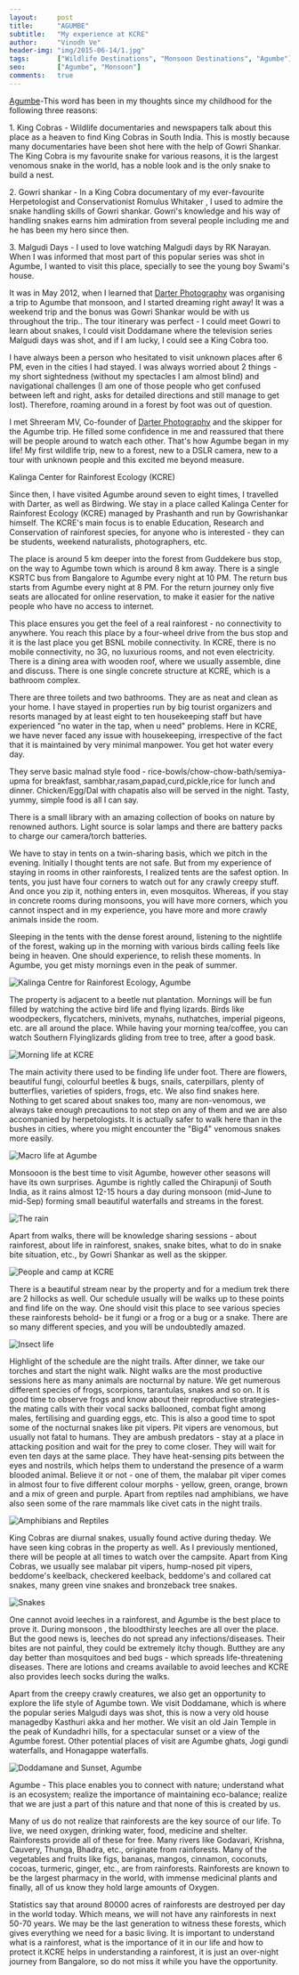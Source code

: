 ```yaml
---
layout:     post
title:      "AGUMBE"
subtitle:   "My experience at KCRE"
author:     "Vinodh Ve"
header-img: "img/2015-06-14/1.jpg"
tags:       ["Wildlife Destinations", "Monsoon Destinations", "Agumbe"]
seo:		["Agumbe", "Monsoon"]
comments:   true
---
```



<p><a href="http://www.wilderhood.com/destination/Agumbe">Agumbe</a>-This word has been in my thoughts since my childhood for the following three reasons:</p>

<p>1. King Cobras - Wildlife documentaries and newspapers talk about this place as a heaven to find King Cobras in South India. This is mostly because many documentaries have been shot here with the help of Gowri Shankar. The King Cobra is my favourite snake for various reasons,  it is the largest venomous snake in the world, has a noble look and is the only snake to build a nest.</p>

<p>2. Gowri shankar - In a King Cobra documentary of my ever-favourite Herpetologist and Conservationist Romulus Whitaker , I used to admire the snake handling skills of Gowri shankar. Gowri's knowledge and his way of handling snakes earns him admiration from several people including me and he has been my hero since then.</p> 

<p>3. Malgudi Days - I used to love watching Malgudi days by RK Narayan. When I was informed that most part of this popular series was shot in Agumbe, I wanted to visit this place, specially to see the young boy Swami's house.</p>

<p>It was in May 2012, when I learned that <a href="http://www.wilderhood.com/organizer/Darter%20Photography">Darter Photography</a> was organising a trip to Agumbe that monsoon, and I started dreaming right away! It was a weekend trip and the bonus was Gowri Shankar would be with us throughout the trip.. The tour itinerary was perfect - I could meet Gowri  to learn about snakes, I could visit Doddamane where the television series Malgudi days was shot, and if I am lucky, I could see a King Cobra too.</p>

<p>I have always been a person who hesitated to visit unknown places after 6 PM, even in the cities I had stayed. I was always worried about 2 things - my short sightedness (without my spectacles I am almost blind) and navigational challenges (I am one of those people who get confused between left and right, asks for detailed directions and still manage to get lost). Therefore, roaming  around in a forest by foot was out of question.</p>

<p>I met Shreeram MV, Co-founder of <a href="http://www.wilderhood.com/organizer/Darter%20Photography">Darter Photography</a> and the skipper for the Agumbe trip. He filled some confidence in me and reassured that there will be people around to watch each other. That's how  Agumbe began in my life! My first wildlife trip, new to a forest, new to a DSLR camera, new to a tour with unknown people and this excited me beyond measure.</p>

<p>Kalinga Center for Rainforest Ecology (KCRE)</p>

<p>Since then, I have visited Agumbe around seven to eight times, I travelled with Darter, as well as Birdwing. We stay in a place called Kalinga Center for Rainforest Ecology (KCRE) managed by Prashanth and run by Gowrishankar himself. The KCRE's main focus is to enable Education, Research and Conservation of rainforest species, for anyone who is interested - they can be students, weekend naturalists, photographers, etc.</p>

<p>The place is around 5 km deeper into the forest from Guddekere bus stop, on the way to Agumbe town which is around 8 km away. There is a single KSRTC bus from Bangalore to Agumbe every night at 10 PM. The return bus starts from Agumbe every night at 8 PM. For the return journey only five seats are allocated for online reservation, to make it easier for the native people who have no access to internet.</p>

<p>This place ensures you get the feel of a real rainforest - no connectivity to anywhere. You reach this place by a four-wheel drive from the bus stop and it is the last place you get BSNL mobile connectivity. In KCRE, there is no mobile connectivity, no 3G, no luxurious rooms, and not even electricity. There is a dining area with wooden roof, where we usually assemble, dine and discuss. There is one single concrete structure at KCRE, which is a bathroom complex.</p>

<p>There are three toilets and two bathrooms. They are as neat and clean as your home. I have stayed in properties run by big tourist organizers and resorts managed by at least eight to ten housekeeping staff but have experienced "no water in the tap, when u need" problems. Here in KCRE, we have never faced any issue with housekeeping, irrespective of the fact that it is maintained by very minimal manpower. You get hot water every day.</p>

<p>They serve basic malnad style food - rice-bowls/chow-chow-bath/semiya-upma for breakfast, sambhar,rasam,papad,curd,pickle,rice for lunch and dinner. Chicken/Egg/Dal with chapatis also will be served in the night. Tasty, yummy, simple food is all I can say.</p>

<p>There is a small library with an amazing collection of books on nature by renowned authors. Light source is solar lamps and there are battery packs to charge our camera/torch batteries.</p>

<p>We have to stay in tents on a twin-sharing basis, which we pitch in the evening. Initially I thought tents are not safe. But from my experience of staying in rooms in other rainforests, I realized tents are the safest option. In tents, you just have four corners to watch out for any crawly creepy stuff. And once you zip it, nothing enters in, even mosquitos. Whereas, if you stay in concrete rooms during monsoons, you will have more corners, which you cannot inspect and in my experience, you have more and more crawly animals inside the room.</p>

<p>Sleeping in the tents with the dense forest around, listening to the nightlife of the forest, waking up in the morning with various birds calling feels like being in heaven. One should experience, to relish these moments. In Agumbe, you get misty mornings even in the peak of summer.</p>

<img src="{{ site.baseurl }}/img/2015-06-14/2.JPG" alt="Kalinga Centre for Rainforest Ecology, Agumbe">

<p>The property is adjacent to a beetle nut plantation. Mornings will be fun filled by watching the active bird life and flying lizards. Birds like woodpeckers, flycatchers, minivets, mynahs, nuthatches, imperial pigeons, etc. are all around the place. While having your morning tea/coffee, you can watch Southern Flyinglizards gliding from tree to tree, after a good bask.</p>

<img src="{{ site.baseurl }}/img/2015-06-14/3.JPG" alt="Morning life at KCRE">

<p>The main activity there used to be finding life under foot. There are flowers, beautiful fungi, colourful beetles & bugs, snails, caterpillars, plenty of butterflies, varieties of spiders, frogs, etc. We also find snakes here. Nothing to get scared about snakes too, many are non-venomous, we always take enough precautions to not step on any of them and we are also accompanied by herpetologists. It is actually safer to walk here than in the bushes in cities, where you might encounter the "Big4" venomous snakes more easily.</p>

<img src="{{ site.baseurl }}/img/2015-06-14/4.JPG" alt="Macro life at Agumbe">

<p>Monsooon is the best time to visit Agumbe, however other seasons will have its own surprises. Agumbe is rightly called the Chirapunji of South India, as it rains almost 12-15 hours a day during monsoon (mid-June to mid-Sep) forming small beautiful waterfalls and streams in the forest.</p>

<img src="{{ site.baseurl }}/img/2015-06-14/5.JPG" alt="The rain">

<p>Apart from walks, there will be knowledge sharing sessions - about rainforest, about life in rainforest, snakes, snake bites, what to do in snake bite situation, etc., by Gowri Shankar as well as the skipper.</p>

<img src="{{ site.baseurl }}/img/2015-06-14/6.jpg" alt="People and camp at KCRE">

<p>There is a beautiful stream near by the property and for a medium trek there are 2 hillocks as well. Our schedule usually will be walks up to these points and find life on the way. One should visit this place to see various species these rainforests behold- be it fungi or a frog or a bug or a snake. There are so many different species, and you will be undoubtedly amazed.</p>

<img src="{{ site.baseurl }}/img/2015-06-14/7.JPG" alt="Insect life">

<p>Highlight of the schedule are the night trails. After dinner, we take our torches and start the night walk. Night walks are the most productive sessions here as many animals are nocturnal by nature. We get numerous different species of frogs, scorpions, tarantulas, snakes and so on. It is good  time to observe frogs and know about their reproductive strategies- the mating calls with their vocal sacks ballooned, combat fight among males, fertilising and guarding eggs, etc. This is also a good time to spot some of the nocturnal snakes like pit vipers. Pit vipers are venomous, but usually not fatal to humans. They are ambush predators - stay at a place in attacking position and wait for the prey to come closer. They will wait for even ten days at the same place. They have heat-sensing pits between the eyes and nostrils, which helps them to understand the presence of a warm blooded animal. Believe it or not - one of them, the malabar pit viper comes in almost four to five different colour morphs - yellow, green, orange, brown and a mix of green and purple. Apart from reptiles nad amphibians, we have also seen some of the rare mammals like civet cats in the night trails.</p>

<img src="{{ site.baseurl }}/img/2015-06-14/8.JPG" alt="Amphibians and Reptiles">

<p>King Cobras are diurnal snakes,  usually found active during theday. We have seen king cobras in the property as well. As I previously mentioned, there will be people at all times to watch over the campsite. Apart from King Cobras, we usually see malabar pit vipers, hump-nosed pit vipers, beddome's keelback, checkered keelback, beddome's and collared cat snakes, many green vine snakes and bronzeback tree snakes.</p>

<img src="{{ site.baseurl }}/img/2015-06-14/9.JPG" alt="Snakes">

<p>One cannot avoid leeches in a rainforest, and Agumbe is the best place to prove it. During monsoon , the bloodthirsty leeches are all over the place. But the good news is, leeches do not spread any infections/diseases. Their bites are not painful, they could be extremely itchy though. Butthey are any day better than mosquitoes and bed bugs - which spreads life-threatening diseases. There are lotions and creams available to avoid leeches and KCRE also provides leech socks during the walks.</p>

<p>Apart from the creepy crawly creatures, we also get an opportunity to explore the life style of Agumbe town. We visit Doddamane, which is where the popular series Malgudi days was shot, this is  now a very old house managedby Kasthuri akka and her mother.
We visit an old Jain Temple in the peak of Kundadhri hills, for a spectacular sunset or a view of the Agumbe forest. Other potential places of visit are Agumbe ghats, Jogi gundi waterfalls, and Honagappe waterfalls.</p>

<img src="{{ site.baseurl }}/img/2015-06-14/10.JPG" alt="Doddamane and Sunset, Agumbe">

<p>Agumbe - This place enables you to connect with nature; understand what is an ecosystem; realize the importance of maintaining eco-balance; realize that we are just a part of this nature and that none of this is created by us.</p>

<p>Many of us do not realize that rainforests are the key source of our life. To live, we need oxygen, drinking water, food, medicine and shelter. Rainforests provide all of these for free. Many rivers like Godavari, Krishna, Cauvery, Thunga, Bhadra, etc., originate from rainforests. Many of the vegetables and fruits like figs, bananas, mangos, cinnamon, coconuts, cocoas, turmeric, ginger, etc., are from rainforests. Rainforests are known to be the largest pharmacy in the world, with immense medicinal plants and finally, all of us know they hold large amounts of Oxygen.</p>

<p>Statistics say that around 80000 acres of rainforests are destroyed per day in the world today. Which means, we will not have any rainforests in next 50-70 years. We may be the last generation to witness these forests, which gives everything we need for a basic living. It is important to understand what is a rainforest, what is the importance of it in our life and how to protect it.KCRE helps in understanding a rainforest, it is just an over-night journey from Bangalore, so do not miss it while you have the opportunity.</p>
